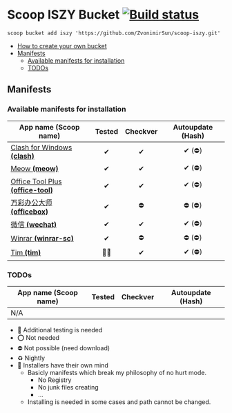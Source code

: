 # Scoop ISZY Bucket [![Build status](https://ci.appveyor.com/api/projects/status/3ays0dwt7k4oc6ko?svg=true)](https://ci.appveyor.com/project/ZvonimirSun/scoop-iszy)

`scoop bucket add iszy 'https://github.com/ZvonimirSun/scoop-iszy.git'`

-   [How to create your own bucket](https://github.com/Ash258/GenericBucket)
-   [Manifests](#manifests)
    -   [Available manifests for installation](#available-manifests-for-installation)
    -   [TODOs](#todos)

## Manifests

### Available manifests for installation

| App name **(Scoop name)**                                       | Tested | Checkver | Autoupdate (Hash) |
| --------------------------------------------------------------- | :----: | :------: | :---------------: |
| [Clash for Windows **(clash)**](./bucket/clash.json)            |   ✔    |    ✔     |      ✔ (⛔)       |
| [Meow **(meow)**](./bucket/meow.json)                           |   ✔    |    ✔     |      ✔ (⛔)       |
| [Office Tool Plus **(office-tool)**](./bucket/office-tool.json) |   ✔    |    ✔     |      ✔ (⛔)       |
| [万彩办公大师 **(officebox)**](./bucket/officebox.json)         |   ✔    |    ⛔    |      ⛔ (⛔)      |
| [微信 **(wechat)**](./bucket/wechat.json)                       |   ✔    |    ✔     |      ✔ (⛔)       |
| [Winrar **(winrar-sc)**](./bucket/winrar-sc.json)               |   ✔    |    ⛔    |      ⛔ (⛔)      |
| [Tim **(tim)**](./bucket/tim.json)                              |  🎃🔶  |    ✔     |      ✔ (⛔)       |

### TODOs

| App name **(Scoop name)** | Tested | Checkver | Autoupdate (Hash) |
| ------------------------- | :----: | :------: | :---------------: |
| N/A                       |        |          |                   |

-   🔶 Additional testing is needed
-   ⭕ Not needed
-   ⛔ Not possible (need download)
-   ♻ Nightly
-   🎃 Installers have their own mind
    -   Basicly manifests which break my philosophy of no hurt mode.
        -   No Registry
        -   No junk files creating
        -   ...
    -   Installing is needed in some cases and path cannot be changed.
